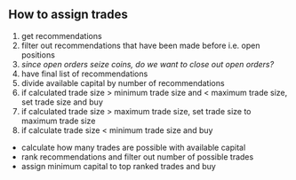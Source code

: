 ## How to assign trades
1. get recommendations
2. filter out recommendations that have been made before i.e. open positions
3. _since open orders seize coins, do we want to close out open orders?_
4. have final list of recommendations
5. divide available capital by number of recommendations
6. if calculated trade size > minimum trade size and < maximum trade size, set trade size and buy
7. if calculated trade size > maximum trade size, set trade size to maximum trade size
8. if calculate trade size < minimum trade size and buy
  - calculate how many trades are possible with available capital
  - rank recommendations and filter out number of possible trades
  - assign minimum capital to top ranked trades and buy

##
